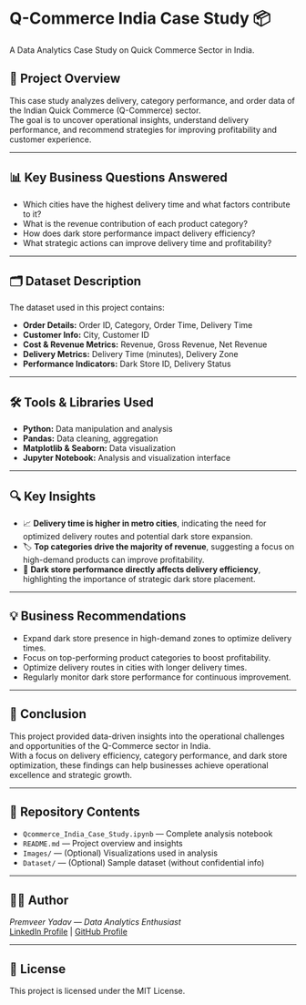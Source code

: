 # Q-Commerce India Case Study 📦
A Data Analytics Case Study on Quick Commerce Sector in India.
## 📑 Project Overview
This case study analyzes delivery, category performance, and order data of the Indian Quick Commerce (Q-Commerce) sector.  
The goal is to uncover operational insights, understand delivery performance, and recommend strategies for improving profitability and customer experience.

---

## 📊 Key Business Questions Answered
- Which cities have the highest delivery time and what factors contribute to it?
- What is the revenue contribution of each product category?
- How does dark store performance impact delivery efficiency?
- What strategic actions can improve delivery time and profitability?

---

## 🗂️ Dataset Description
The dataset used in this project contains:
- **Order Details:** Order ID, Category, Order Time, Delivery Time
- **Customer Info:** City, Customer ID
- **Cost & Revenue Metrics:** Revenue, Gross Revenue, Net Revenue
- **Delivery Metrics:** Delivery Time (minutes), Delivery Zone
- **Performance Indicators:** Dark Store ID, Delivery Status

---

## 🛠️ Tools & Libraries Used
- **Python:** Data manipulation and analysis
- **Pandas:** Data cleaning, aggregation
- **Matplotlib & Seaborn:** Data visualization
- **Jupyter Notebook:** Analysis and visualization interface

---

## 🔍 Key Insights
- 📈 **Delivery time is higher in metro cities**, indicating the need for optimized delivery routes and potential dark store expansion.
- 🏷️ **Top categories drive the majority of revenue**, suggesting a focus on high-demand products can improve profitability.
- 🏬 **Dark store performance directly affects delivery efficiency**, highlighting the importance of strategic dark store placement.

---

## 💡 Business Recommendations
- Expand dark store presence in high-demand zones to optimize delivery times.
- Focus on top-performing product categories to boost profitability.
- Optimize delivery routes in cities with longer delivery times.
- Regularly monitor dark store performance for continuous improvement.

---

## 📝 Conclusion
This project provided data-driven insights into the operational challenges and opportunities of the Q-Commerce sector in India.  
With a focus on delivery efficiency, category performance, and dark store optimization, these findings can help businesses achieve operational excellence and strategic growth.

---

## 📁 Repository Contents
- `Qcommerce_India_Case_Study.ipynb` — Complete analysis notebook
- `README.md` — Project overview and insights
- `Images/` — (Optional) Visualizations used in analysis
- `Dataset/` — (Optional) Sample dataset (without confidential info)

---

## 👨‍💻 Author
*Premveer Yadav — Data Analytics Enthusiast*  
[LinkedIn Profile](https://www.linkedin.com/) | [GitHub Profile](https://github.com/)

---

## 📄 License
This project is licensed under the MIT License.
